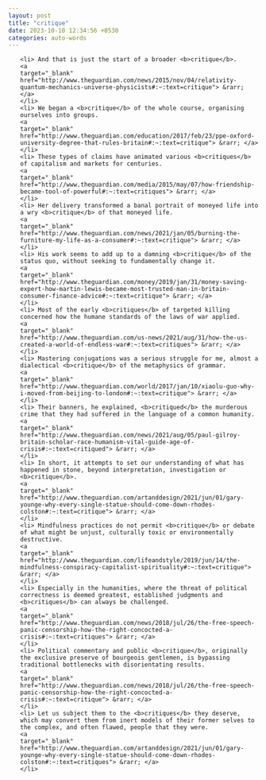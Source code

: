 ```yaml
---
layout: post
title: "critique"
date: 2023-10-10 12:34:56 +0530
categories: auto-words
---
```

<ol>

    <li> And that is just the start of a broader <b>critique</b>.
    <a 
    target="_blank" 
    href="http://www.theguardian.com/news/2015/nov/04/relativity-quantum-mechanics-universe-physicists#:~:text=critique"> &rarr; </a>
    </li>
    <li> We began a <b>critique</b> of the whole course, organising ourselves into groups.
    <a 
    target="_blank" 
    href="http://www.theguardian.com/education/2017/feb/23/ppe-oxford-university-degree-that-rules-britain#:~:text=critique"> &rarr; </a>
    </li>
    <li> These types of claims have animated various <b>critiques</b> of capitalism and markets for centuries.
    <a 
    target="_blank" 
    href="http://www.theguardian.com/media/2015/may/07/how-friendship-became-tool-of-powerful#:~:text=critiques"> &rarr; </a>
    </li>
    <li> Her delivery transformed a banal portrait of moneyed life into a wry <b>critique</b> of that moneyed life.
    <a 
    target="_blank" 
    href="http://www.theguardian.com/news/2021/jan/05/burning-the-furniture-my-life-as-a-consumer#:~:text=critique"> &rarr; </a>
    </li>
    <li> His work seems to add up to a damning <b>critique</b> of the status quo, without seeking to fundamentally change it.
    <a 
    target="_blank" 
    href="http://www.theguardian.com/money/2019/jan/31/money-saving-expert-how-martin-lewis-became-most-trusted-man-in-britain-consumer-finance-advice#:~:text=critique"> &rarr; </a>
    </li>
    <li> Most of the early <b>critiques</b> of targeted killing concerned how the humane standards of the laws of war applied.
    <a 
    target="_blank" 
    href="http://www.theguardian.com/us-news/2021/aug/31/how-the-us-created-a-world-of-endless-war#:~:text=critiques"> &rarr; </a>
    </li>
    <li> Mastering conjugations was a serious struggle for me, almost a dialectical <b>critique</b> of the metaphysics of grammar.
    <a 
    target="_blank" 
    href="http://www.theguardian.com/world/2017/jan/10/xiaolu-guo-why-i-moved-from-beijing-to-london#:~:text=critique"> &rarr; </a>
    </li>
    <li> Their banners, he explained, <b>critiqued</b> the murderous crime that they had suffered in the language of a common humanity.
    <a 
    target="_blank" 
    href="http://www.theguardian.com/news/2021/aug/05/paul-gilroy-britain-scholar-race-humanism-vital-guide-age-of-crisis#:~:text=critiqued"> &rarr; </a>
    </li>
    <li> In short, it attempts to set our understanding of what has happened in stone, beyond interpretation, investigation or <b>critique</b>.
    <a 
    target="_blank" 
    href="http://www.theguardian.com/artanddesign/2021/jun/01/gary-younge-why-every-single-statue-should-come-down-rhodes-colston#:~:text=critique"> &rarr; </a>
    </li>
    <li> Mindfulness practices do not permit <b>critique</b> or debate of what might be unjust, culturally toxic or environmentally destructive.
    <a 
    target="_blank" 
    href="http://www.theguardian.com/lifeandstyle/2019/jun/14/the-mindfulness-conspiracy-capitalist-spirituality#:~:text=critique"> &rarr; </a>
    </li>
    <li> Especially in the humanities, where the threat of political correctness is deemed greatest, established judgments and <b>critiques</b> can always be challenged.
    <a 
    target="_blank" 
    href="http://www.theguardian.com/news/2018/jul/26/the-free-speech-panic-censorship-how-the-right-concocted-a-crisis#:~:text=critiques"> &rarr; </a>
    </li>
    <li> Political commentary and public <b>critique</b>, originally the exclusive preserve of bourgeois gentlemen, is bypassing traditional bottlenecks with disorientating results.
    <a 
    target="_blank" 
    href="http://www.theguardian.com/news/2018/jul/26/the-free-speech-panic-censorship-how-the-right-concocted-a-crisis#:~:text=critique"> &rarr; </a>
    </li>
    <li> Let us subject them to the <b>critiques</b> they deserve, which may convert them from inert models of their former selves to the complex, and often flawed, people that they were.
    <a 
    target="_blank" 
    href="http://www.theguardian.com/artanddesign/2021/jun/01/gary-younge-why-every-single-statue-should-come-down-rhodes-colston#:~:text=critiques"> &rarr; </a>
    </li>